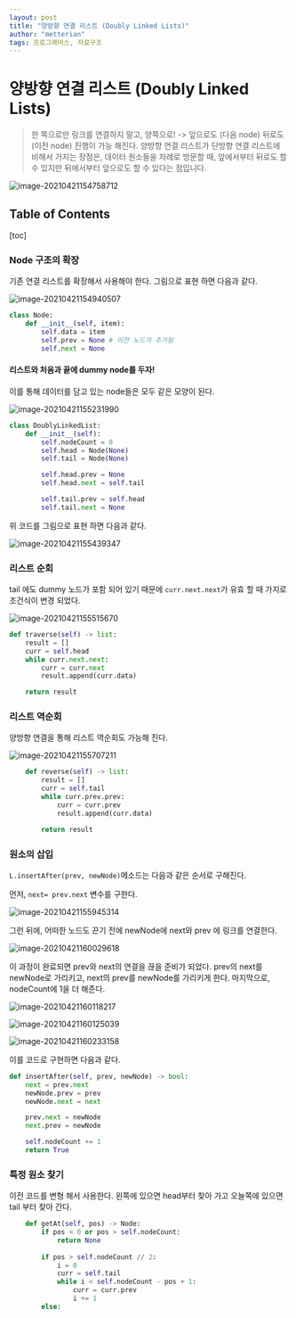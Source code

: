 ```yaml
---
layout: post
title: "양방향 연결 리스트 (Doubly Linked Lists)"
author: "metterian"
tags: 프로그래머스, 자료구조
---
```

# 양방향 연결 리스트 (Doubly Linked Lists)

> 한 쪽으로만 링크를 연결하지 말고, 양쪽으로! -> 앞으로도 (다음 node) 뒤로도 (이전 node) 진행이 가능 해진다. 양방향 연결 리스트가 단방향 연결 리스트에 비해서 가지는 장점은, 데이터 원소들을 차례로 방문할 때, 앞에서부터 뒤로도 할 수 있지만 뒤에서부터 앞으로도 할 수 있다는 점입니다. 

![image-20210421154758712](https://tva1.sinaimg.cn/large/008i3skNgy1gptkj0mfxxj30r103yab3.jpg)



## Table of Contents

[toc]





### Node 구조의 확장

기존 연결 리스트를 확장해서 사용해야 한다. 그림으로 표현 하면 다음과 같다.

![image-20210421154940507](https://tva1.sinaimg.cn/large/008i3skNgy1gptkj1x99uj30c904h3yr.jpg)

```python
class Node:
    def __init__(self, item):
        self.data = item
        self.prev = None # 이전 노드가 추가됨
        self.next = None
```

#### 리스트와 처음과 끝에 dummy node를 두자!

이를 통해 데이터를 담고 있는 node들은 모두 같은 모양이 된다.

![image-20210421155231990](https://tva1.sinaimg.cn/large/008i3skNgy1gptkj46fggj30rv08zmye.jpg)

```python
class DoublyLinkedList:
    def __init__(self):
        self.nodeCount = 0
        self.head = Node(None)
        self.tail = Node(None)

        self.head.prev = None
        self.head.next = self.tail

        self.tail.prev = self.head
        self.tail.next = None
```

위 코드를 그림으로 표현 하면 다음과 같다.

![image-20210421155439347](https://tva1.sinaimg.cn/large/008i3skNgy1gptkj79ektj30fz07ogm6.jpg)



### 리스트 순회

tail 에도 dummy 노드가 포함 되어 있기 때문에 `curr.next.next`가 유효 할 때 가지로 조건식이 변경 되었다.

![image-20210421155515670](https://tva1.sinaimg.cn/large/008i3skNgy1gptkj9rfxuj30ir07s74t.jpg)

```python
def traverse(self) -> list:
    result = []
    curr = self.head
    while curr.next.next:
        curr = curr.next
        result.append(curr.data)

    return result
```



### 리스트 역순회

양방향 연결을 통해 리스트 역순회도 가능해 진다.

![image-20210421155707211](https://tva1.sinaimg.cn/large/008i3skNgy1gptkjdzvguj30ih07y3z1.jpg)

```python
    def reverse(self) -> list:
        result = []
        curr = self.tail
        while curr.prev.prev:
            curr = curr.prev
            result.append(curr.data)

        return result
```





### 원소의 삽입

`L.insertAfter(prev, newNode)`메소드는 다음과 같은 순서로 구해진다.

먼저, `next= prev.next` 변수를 구한다.

![image-20210421155945314](https://tva1.sinaimg.cn/large/008i3skNgy1gptkjbnd7qj30q10cb75o.jpg)

그런 뒤에, 어떠한 노드도 끈기 전에 newNode에 next와 prev 에 링크를 연결한다.

![image-20210421160029618](https://tva1.sinaimg.cn/large/008i3skNgy1gptkjcz5r7j30sa0c6taz.jpg)

이 과정이 완료되면 prev와 next의 연결을 끊을 준비가 되었다. prev의 next를 newNode로 가리키고, next의 prev를 newNode를 가리키게 한다. 마지막으로, nodeCount에 1을 더 해준다.

![image-20210421160118217](https://tva1.sinaimg.cn/large/008i3skNgy1gptkjjab2yj30ql0c5ac0.jpg)

![image-20210421160125039](https://tva1.sinaimg.cn/large/008i3skNgy1gptkjfeeg3j30qu0bqwgl.jpg)

![image-20210421160233158](https://tva1.sinaimg.cn/large/008i3skNgy1gptkjobrcuj30pp0abwg1.jpg)

이를 코드로 구현하면 다음과 같다.

```python
def insertAfter(self, prev, newNode) -> bool:
    next = prev.next
    newNode.prev = prev
    newNode.next = next

    prev.next = newNode
    next.prev = newNode

    self.nodeCount += 1
    return True
```



### 특정 원소 찾기 

이전 코드를 변형 해서 사용한다. 왼쪽에 있으면 head부터 찾아 가고 오늘쪽에 있으면 tail 부터 찾아 간다. 

```python
    def getAt(self, pos) -> Node:
        if pos < 0 or pos > self.nodeCount:
            return None
        
        if pos > self.nodeCount // 2:
            i = 0
            curr = self.tail
            while i < self.nodeCount - pos + 1:
                curr = curr.prev
                i += 1
        else:
```

